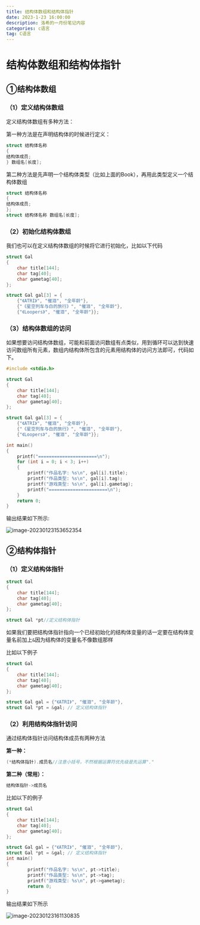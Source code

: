 ```yaml
---
title: 结构体数组和结构体指针
date: 2023-1-23 16:00:00
description: 洛希的一月份笔记内容
categories: c语言
tag: C语言
---
```


# 结构体数组和结构体指针

## ①结构体数组

### （1）定义结构体数组

定义结构体数组有多种方法：

第一种方法是在声明结构体的时候进行定义：

```c
struct 结构体名称
{
结构体成员;
} 数组名[长度];
```

第二种方法是先声明一个结构体类型（比如上面的Book），再用此类型定义一个结构体数组

```c
struct 结构体名称
{
结构体成员;
};
struct 结构体名称 数组名[长度];
```

### （2）初始化结构体数组

我们也可以在定义结构体数组的时候将它进行初始化，比如以下代码

```c
struct Gal
{
    char title[144];
    char tag[40];
    char gametag[40];
};

struct Gal gal[3] = {
    {"《ATRI》", "催泪", "全年龄"},
    {"《星空列车与白的旅行》", "催泪", "全年龄"},
    {"《Loopers》", "催泪", "全年龄"}};
```

### （3）结构体数组的访问

如果想要访问结构体数组，可能和前面访问数组有点类似，用到循环可以达到快速访问数组所有元素，数组内结构体所包含的元素用结构体的访问方法即可，代码如下。

```c
#include <stdio.h>

struct Gal
{
    char title[144];
    char tag[40];
    char gametag[40];
};

struct Gal gal[3] = {
    {"《ATRI》", "催泪", "全年龄"},
    {"《星空列车与白的旅行》", "催泪", "全年龄"},
    {"《Loopers》", "催泪", "全年龄"}};

int main()
{
    printf("======================\n");
    for (int i = 0; i < 3; i++)
    {
        printf("作品名字: %s\n", gal[i].title);
        printf("作品类型: %s\n", gal[i].tag);
        printf("游戏类型: %s\n", gal[i].gametag);
        printf("======================\n");
    }
    return 0;
}
```

输出结果如下所示:

![image-20230123153652354](https://luoxi2334.oss-cn-shanghai.aliyuncs.com/luoxi-picture/202301231536440.png)

##  ②结构体指针

### （1）定义结构体指针 

```C
struct Gal
{
    char title[144];
    char tag[40];
    char gametag[40];
};

struct Gal *pt//定义结构体指针
```

如果我们要把结构体指针指向一个已经初始化的结构体变量的话一定要在结构体变量名前加上`&`因为结构体的变量名不像数组那样

比如以下例子

```c
struct Gal
{
    char title[144];
    char tag[40];
    char gametag[40];
};

struct Gal gal = {"《ATRI》", "催泪", "全年龄"},
struct Gal *pt = &gal; // 定义结构体指针
```

### （2）利用结构体指针访问

通过结构体指针访问结构体成员有两种方法

**第一种：**

```c
(*结构体指针).成员名//注意小括号，不然根据运算符优先级是先运算"."
```

**第二种（常用）：**

```c
结构体指针->成员名
```

比如以下的例子

```c
struct Gal
{
    char title[144];
    char tag[40];
    char gametag[40];
};

struct Gal gal = {"《ATRI》", "催泪", "全年龄"},
struct Gal *pt = &gal; // 定义结构体指针
int main()
{
        printf("作品名字: %s\n", pt->title);
        printf("作品类型: %s\n", pt->tag);
        printf("游戏类型: %s\n", pt->gametag);
        return 0;
}
```

输出结果如下所示

![image-20230123161130835](https://luoxi2334.oss-cn-shanghai.aliyuncs.com/luoxi-picture/202301231611907.png)